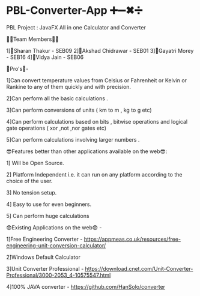 # PBL-Converter-App  ➕➖✖➗
PBL Project : JavaFX All in one Calculator and Converter


👦👧Team Members👦👧

1]👦Sharan Thakur - SEB09
2]👦Akshad Chidrawar - SEB01
3]👧Gayatri Morey - SEB16
4]👧Vidya Jain - SEB06


💯Pro's💯- 


1]Can convert temperature values from Celsius or Fahrenheit or Kelvin or Rankine to any of them quickly and with precision.

2]Can perform all the basic calculations .

3]Can perform conversions of units ( km to m , kg to g etc)

4]Can perform calculations based on bits , bitwise operations and logical gate operations ( xor ,not ,nor gates etc)

5]Can perform calculations involving larger numbers . 



😎Features better than other applications available on the web😎:


1] Will be Open Source.

2] Platform Independent i.e. it can run on any platform according to the choice of the user.

3] No tension setup.

4] Easy to use for even beginners.

5] Can perform huge calculations  



😨Existing Applications on the web😨 - 


1]Free Engineering Converter - https://appmeas.co.uk/resources/free-engineering-unit-conversion-calculator/

2]Windows Default Calculator

3]Unit Converter Professional - https://download.cnet.com/Unit-Converter-Professional/3000-2053_4-10575547.html

4]100% JAVA converter - https://github.com/HanSolo/converter
